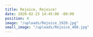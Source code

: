 ```yaml
---
title: Rejoice, Rejoice!
date: 2020-02-23 14:45:00 -08:00
position: 4
image: "/uploads/Rejoice_1920.jpg"
small_image: "/uploads/Rejoice_480.jpg"
---
```


